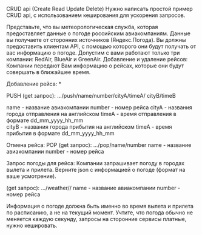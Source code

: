 CRUD api (Create Read Update Delete)
Нужно написать простой пример CRUD api, с использованием кеширования для ускорения запросов.

Представьте, что вы метеорологическая служба, которая предоставляет данные о погоде российским авиакомпаниям. Данные вы получаете от сторонних источников (Яндекс.Погода).
Вы должны предоставить клиентам API, с помощью которого они будут получать от вас информацию о погоде.
Допустим с вами работают только три компании: RedAir, BlueAir и GreenAir.
Добавление и удаление рейсов:
Компании передают Вам информацию о рейсах, которые они будут совершать в ближайшее время.

Добавление рейса:
 * 
 
 
 PUSH (get запрос): .../push/name/number/cityA/timeA/
cityB/timeB

name - название авиакомпании
	number - номер рейса
	cityA - названия города отправления на английском
	timeA - время отправления в формате dd_mm_yyyy_hh_mm 	  
	cityB - названия города прибытия на английском
	timeA - время прибытия в формате dd_mm_yyyy_hh_mm

Отмена рейса:
POP (get запрос): .../pop/name/number 
	name - название авиакомпании
	number - номер рейса

Запрос погоды для рейса:
Компании запрашивает погоду в городах вылета и прилета. Верните
json с информацией о погоде (формат на ваше усмотрение).  

(get запрос): .../weather/<name>/<number>
name - название авиакомпании
number - номер рейса 

Информация о погоде должна быть именно во время вылета и прилета по расписанию, а не на текущий момент.
Учтите, что погода обычно не меняется каждую секунду, запросы на сторонние сервисы платные, нужно кешировать.

